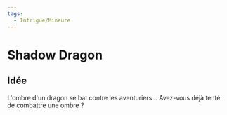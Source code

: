 ```yaml
---
tags:
  - Intrigue/Mineure
---
```

# Shadow Dragon
## Idée
L'ombre d'un dragon se bat contre les aventuriers... Avez-vous déjà tenté de combattre une ombre ?